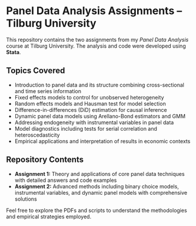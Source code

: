 # Panel Data Analysis Assignments – Tilburg University

This repository contains the two assignments from my *Panel Data Analysis* course at Tilburg University. The analysis and code were developed using **Stata**.

## Topics Covered

- Introduction to panel data and its structure combining cross-sectional and time series information  
- Fixed effects models to control for unobserved heterogeneity  
- Random effects models and Hausman test for model selection  
- Difference-in-differences (DiD) estimation for causal inference  
- Dynamic panel data models using Arellano-Bond estimators and GMM  
- Addressing endogeneity with instrumental variables in panel data  
- Model diagnostics including tests for serial correlation and heteroscedasticity  
- Empirical applications and interpretation of results in economic contexts

## Repository Contents

- **Assignment 1:** Theory and applications of core panel data techniques with detailed answers and code examples  
- **Assignment 2:** Advanced methods including binary choice models, instrumental variables, and dynamic panel models with comprehensive solutions

Feel free to explore the PDFs and scripts to understand the methodologies and empirical strategies employed.
